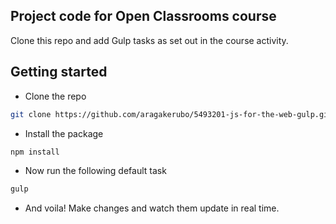 ## Project code for Open Classrooms course ##
Clone this repo and add Gulp tasks as set out in the course activity.

## Getting started
 - Clone the repo
```bash
git clone https://github.com/aragakerubo/5493201-js-for-the-web-gulp.git
```

 - Install the package
```bash
npm install
```

 - Now run the following default task
```bash
gulp
```

 - And voila! Make changes and watch them update in real time.
